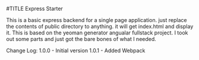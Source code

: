 #TITLE Express Starter

  This is a basic express backend for a single page application. just replace the contents of public directory to anything. it will get index.html and display it.
  This is based on the yeoman generator angualar fullstack project. I took out some parts and just got the bare bones of what I needed.


Change Log:
1.0.0 - Initial version
1.0.1 - Added Webpack
